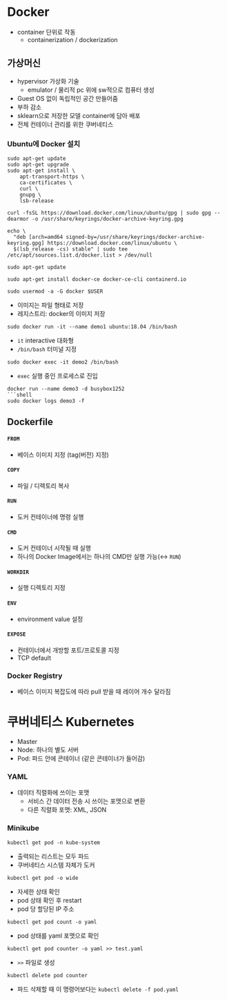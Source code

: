 # Docker

- container 단위로 작동
  - containerization / dockerization

## 가상머신

- hypervisor 가상화 기술
  - emulator / 물리적 pc 위에 sw적으로 컴퓨터 생성
- Guest OS 없이 독립적인 공간 만들어줌
- 부하 감소
- sklearn으로 저장한 모델 container에 담아 배포
- 전체 컨테이너 관리를 위한 쿠버네티스

### Ubuntu에 Docker 설치

```shell
sudo apt-get update
sudo apt-get upgrade
sudo apt-get install \
    apt-transport-https \
    ca-certificates \
    curl \
    gnupg \
    lsb-release

curl -fsSL https://download.docker.com/linux/ubuntu/gpg | sudo gpg --dearmor -o /usr/share/keyrings/docker-archive-keyring.gpg

echo \
  "deb [arch=amd64 signed-by=/usr/share/keyrings/docker-archive-keyring.gpg] https://download.docker.com/linux/ubuntu \
  $(lsb_release -cs) stable" | sudo tee /etc/apt/sources.list.d/docker.list > /dev/null

sudo apt-get update

sudo apt-get install docker-ce docker-ce-cli containerd.io
```

```shell
sudo usermod -a -G docker $USER
```

- 이미지는 파일 형태로 저장
- 레지스트리: docker의 이미지 저장

```shell
sudo docker run -it --name demo1 ubuntu:18.04 /bin/bash
```

- `it` interactive 대화형
- `/bin/bash` 터미널 지정

```shell
sudo docker exec -it demo2 /bin/bash
```

- `exec` 실행 중인 프로세스로 진입

````shell
docker run --name demo3 -d busybox1252
```shell
sudo docker logs demo3 -f
````

## Dockerfile

#### `FROM`

- 베이스 이미지 지정 (tag(버전) 지정)

#### `COPY`

- 파일 / 디렉토리 복사

#### `RUN`

- 도커 컨테이너에 명령 실행

#### `CMD`

- 도커 컨테이너 시작될 때 실행
- 하나의 Docker Image에서는 하나의 CMD만 실행 가능(↔️ `RUN`)

#### `WORKDIR`

- 실행 디렉토리 지정

#### `ENV`

- environment value 설정

#### `EXPOSE`

- 컨테이너에서 개방할 포트/프로토콜 지정
- TCP default

### Docker Registry

- 베이스 이미지 복잡도에 따라 pull 받을 때 레이어 개수 달라짐

# 쿠버네티스 Kubernetes

- Master
- Node: 하나의 별도 서버
- Pod: 파드 안에 콘테이너 (같은 콘테이너가 들어감)

### YAML

- 데이터 직렬화에 쓰이는 포맷
  - 서비스 간 데이터 전송 시 쓰이는 포맷으로 변환
  - 다른 직렬화 포맷: XML, JSON

### Minikube

```shell
kubectl get pod -n kube-system
```

- 출력되는 리스트는 모두 파드
- 쿠버네티스 시스템 자체가 도커

```shell
kubectl get pod -o wide
```

- 자세한 상태 확인
- pod 상태 확인 후 restart
- pod 당 할당된 IP 주소

```shell
kubectl get pod count -o yaml
```

- pod 상태를 yaml 포맷으로 확인

```shell
kubectl get pod counter -o yaml >> test.yaml
```

- `>>` 파일로 생성

```shell
kubectl delete pod counter
```

- 파드 삭제할 때 이 명령어보다는 `kubectl delete -f pod.yaml`
